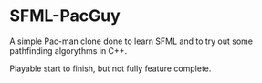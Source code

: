 # SFML-PacGuy
A simple Pac-man clone done to learn SFML and to try out some pathfinding algorythms in C++.

Playable start to finish, but not fully feature complete.
